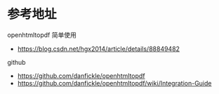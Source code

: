 # 参考地址
openhtmltopdf 简单使用
- https://blog.csdn.net/hgx2014/article/details/88849482

github
- https://github.com/danfickle/openhtmltopdf
- https://github.com/danfickle/openhtmltopdf/wiki/Integration-Guide

